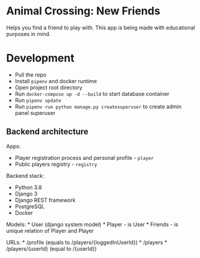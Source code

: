 # Animal Crossing: New Friends

Helps you find a friend to play with.
This app is being made with educational purposes in mind.


# Development

* Pull the repo
* Install `pipenv` and docker runtime
* Open project root directory
* Run `docker-compose up -d --build` to start database container
* Run `pipenv update`
* Run `pipenv run python manage.py createsuperuser` to create admin panel superuser


## Backend architecture

Apps:

* Player registration process and personal profile - `player`
* Public players registry - `registry`


Backend stack:
* Python 3.8
* Django 3
* Django REST framework
* PostgreSQL
* Docker


Models:
    * User (django system model)
    * Player - is User
    * Friends - is unique relation of Player and Player

URLs:
    * /profile (equals to /players/{loggedInUserId})
    * /players
    * /players/{userId} (equal to /{userId})
